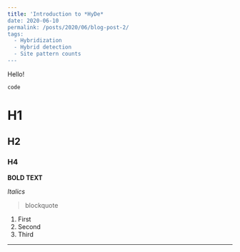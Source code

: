 ```yaml
---
title: 'Introduction to *HyDe*
date: 2020-06-10
permalink: /posts/2020/06/blog-post-2/
tags:
  - Hybridization
  - Hybrid detection
  - Site pattern counts
---
```


Hello!

`
code
`

# H1
## H2
### H4

**BOLD TEXT**

*Italics*

> blockquote

1. First
2. Second 
3. Third

---